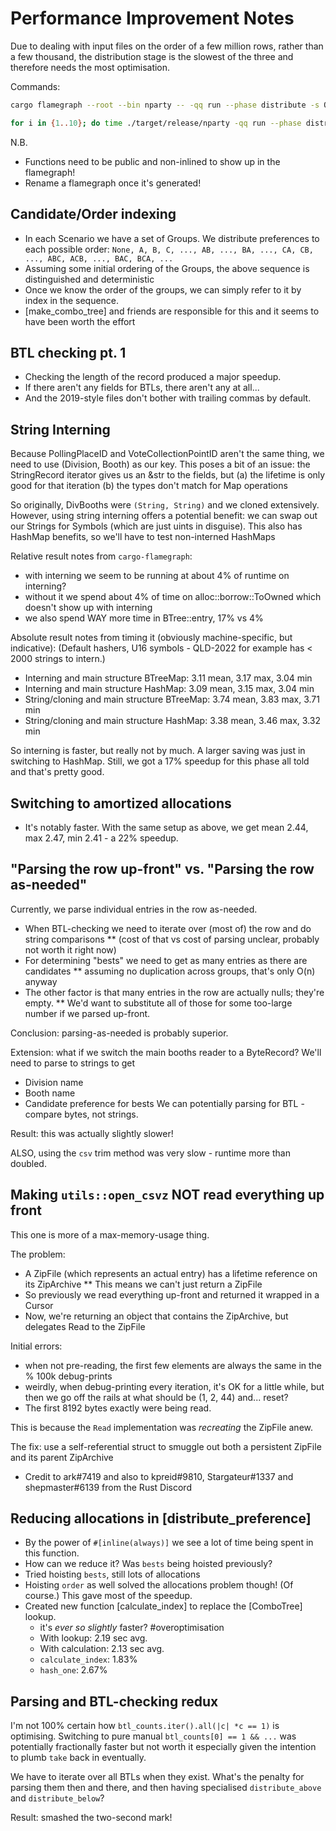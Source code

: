 Performance Improvement Notes
=============================

Due to dealing with input files on the order of a few million rows, rather than a few thousand,
the distribution stage is the slowest of the three and therefore needs the most optimisation.

Commands:

```sh
cargo flamegraph --root --bin nparty -- -qq run --phase distribute -s QLD_4PP configurations/2022.toml

for i in {1..10}; do time ./target/release/nparty -qq run --phase distribute -s QLD_4PP configurations/2022.toml; done
```

N.B. 

* Functions need to be public and non-inlined to show up in the flamegraph! 
* Rename a flamegraph once it's generated!


Candidate/Order indexing
------------------------

* In each Scenario we have a set of Groups. We distribute preferences to each possible order:
    `None, A, B, C, ..., AB, ..., BA, ..., CA, CB, ..., ABC, ACB, ..., BAC, BCA, ...`
* Assuming some initial ordering of the Groups, the above sequence is distinguished and deterministic
* Once we know the order of the groups, we can simply refer to it by index in the sequence.
* [make_combo_tree] and friends are responsible for this and it seems to have been worth the effort


BTL checking pt. 1
------------------

* Checking the length of the record produced a major speedup.
* If there aren't any fields for BTLs, there aren't any at all...
* And the 2019-style files don't bother with trailing commas by default.


String Interning
----------------

Because PollingPlaceID and VoteCollectionPointID aren't the same thing,
we need to use (Division, Booth) as our key. This poses a bit of an issue:
the StringRecord iterator gives us an &str to the fields, but
(a) the lifetime is only good for that iteration
(b) the types don't match for Map operations

So originally, DivBooths were `(String, String)` and we cloned extensively.
However, using string interning offers a potential benefit: we can swap out
our Strings for Symbols (which are just uints in disguise).
This also has HashMap benefits, so we'll have to test non-interned HashMaps

Relative result notes from `cargo-flamegraph`:

* with interning we seem to be running at about 4% of runtime on interning?
* without it we spend about 4% of time on alloc::borrow::ToOwned which doesn't show up with interning
* we also spend WAY more time in BTree::entry, 17% vs 4%

Absolute result notes from timing it (obviously machine-specific, but indicative):
(Default hashers, U16 symbols - QLD-2022 for example has < 2000 strings to intern.)

* Interning and main structure BTreeMap: 3.11 mean, 3.17 max, 3.04 min
* Interning and main structure HashMap: 3.09 mean, 3.15 max, 3.04 min
* String/cloning and main structure BTreeMap: 3.74 mean, 3.83 max, 3.71 min
* String/cloning and main structure HashMap: 3.38 mean, 3.46 max, 3.32 min

So interning is faster, but really not by much. A larger saving was just in switching to HashMap.
Still, we got a 17% speedup for this phase all told and that's pretty good.


Switching to amortized allocations
----------------------------------

* It's notably faster. With the same setup as above, we get mean 2.44, max 2.47, min 2.41 - a 22% speedup.


"Parsing the row up-front" vs. "Parsing the row as-needed"
----------------------------------------------------------

Currently, we parse individual entries in the row as-needed.
* When BTL-checking we need to iterate over (most of) the row and do string comparisons
** (cost of that vs cost of parsing unclear, probably not worth it right now)
* For determining "bests" we need to get as many entries as there are candidates
** assuming no duplication across groups, that's only O(n) anyway
* The other factor is that many entries in the row are actually nulls; they're empty.
** We'd want to substitute all of those for some too-large number if we parsed up-front.

Conclusion: parsing-as-needed is probably superior.

Extension: what if we switch the main booths reader to a ByteRecord?
We'll need to parse to strings to get
* Division name
* Booth name
* Candidate preference for bests
We can potentially parsing for BTL - compare bytes, not strings.

Result: this was actually slightly slower!

ALSO, using the `csv` trim method was very slow - runtime more than doubled.


Making `utils::open_csvz` NOT read everything up front
------------------------------------------------------

This one is more of a max-memory-usage thing. 

The problem:

* A ZipFile (which represents an actual entry) has a lifetime reference on its ZipArchive
** This means we can't just return a ZipFile
* So previously we read everything up-front and returned it wrapped in a Cursor
* Now, we're returning an object that contains the ZipArchive, but delegates Read to the ZipFile

Initial errors:

* when not pre-reading, the first few elements are always the same in the % 100k debug-prints
* weirdly, when debug-printing every iteration, it's OK for a little while, but then we go
    off the rails at what should be (1, 2, 44) and... reset?
* The first 8192 bytes exactly were being read.

This is because the `Read` implementation was *recreating* the ZipFile anew.

The fix: use a self-referential struct to smuggle out both a persistent ZipFile and its parent ZipArchive
* Credit to ark#7419 and also to kpreid#9810, Stargateur#1337 and shepmaster#6139 from the Rust Discord


Reducing allocations in [distribute_preference]
-----------------------------------------------

* By the power of `#[inline(always)]` we see a lot of time being spent in this function.
* How can we reduce it? Was `bests` being hoisted previously?
* Tried hoisting `bests`, still lots of allocations
* Hoisting `order` as well solved the allocations problem though! (Of course.) This gave most of the speedup.
* Created new function [calculate_index] to replace the [ComboTree] lookup.
  * it's *ever so slightly* faster? #overoptimisation
  * With lookup: 2.19 sec avg.
  * With calculation: 2.13 sec avg. 
  * `calculate_index`: 1.83%
  * `hash_one`: 2.67%


Parsing and BTL-checking redux
------------------------------

I'm not 100% certain how `btl_counts.iter().all(|c| *c == 1)` is optimising. Switching to pure manual `btl_counts[0] == 1 && ...` was potentially fractionally faster but not worth it especially given the intention to plumb `take` back in eventually. 

We have to iterate over all BTLs when they exist. What's the penalty for parsing them then and there, and then having specialised `distribute_above` and `distribute_below`?

Result: smashed the two-second mark!